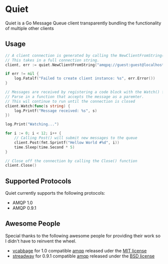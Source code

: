 # Quiet

Quiet is a Go Message Queue client transparently bundling the functionality of multiple other clients

## Usage

```go
// A client connection is generated by calling the NewClientFromString() function.
// This takes in a full connection string.
client, err := quiet.NewClientFromString("amqpq://guest:guest@localhost5672/demo")

if err != nil {
    log.Fatalf("Failed to create client instance: %s", err.Error())
}

// Messages are received by registering a code block with the Watch() function.
// Parse in a function that accepts the message as a paremter.
// This wil continue to run until the connection is closed
client.Watch(func(s string) {
    log.Printf("Message received: %s", s)
})

log.Print("Watching...")

for i := 0; i < 12; i++ {
    // Calling Post() will submit new messages to the queue
    client.Post(fmt.Sprintf("Hellow World #%d", i))
    time.Sleep(time.Second * 5)
}

// Close off the connection by calling the Close() function
client.Close()
```

## Supported Protocols

Quiet currently supports the following protocols:

+ AMQP 1.0
+ AMQP 0.9.1

## Awesome People

Special thanks to the following awesome people for providing their work so I didn't have to reinvent the wheel.

+ [vcabbage](https://github.com/vcabbage) for 1.0 compatible [amqp](https://github.com/vcabbage/amqp) released uder the [MIT license](https://github.com/vcabbage/amqp/blob/master/LICENSE)
+ [streadway](https://github.com/streadway) for 0.9.1 compatible [amqp](https://github.com/streadway/amqp) released under the [BSD license](https://github.com/streadway/amqp/blob/master/LICENSE)
